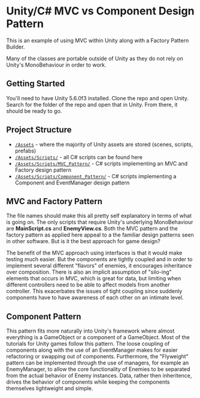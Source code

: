 # Unity/C# MVC vs Component Design Pattern
This is an example of using MVC within Unity along with a Factory Pattern Builder.

Many of the classes are portable outside of Unity as they do not rely on Unity's MonoBehaviour
in order to work. 

## Getting Started
You'll need to have Unity 5.6.0f3 installed. Clone the repo and open Unity. Search for the folder of the repo and open that in Unity. From there, it should be ready to go. 

## Project Structure
- [`/Assets`](./Assets/) - where the majority of Unity assets are stored (scenes, scripts, prefabs)
- [`/Assets/Scripts/`](./Assets/Scripts/) - all C# scripts can be found here
- [`/Assets/Scripts/MVC_Pattern/`](./Assets/Scripts/MVC_Pattern/) - C# scripts implementing an MVC and Factory design pattern
- [`/Assets/Scripts/Component_Pattern/`](./Assets/Scripts/Component_Pattern/) - C# scripts implementing a Component and EventManager design pattern

## MVC and Factory Pattern
The file names should make this all pretty self explanatory in terms of what is going on. The only scripts that require Unity's underlying MonoBehaviour are **MainScript.cs** and **EnemyView.cs**. Both the MVC pattern and the factory pattern as applied here appeal to a the familiar design patterns seen in other software. But is it the best approach for game design?

The benefit of the MVC approach using interfaces is that it would make testing much easier. But the components are tightly coupled and in order to implement several different "flavors" of enemies, it encourages inheritance over composition. There is also an implicit assumption of "silo-ing" elements that occurs in MVC, which is great for data, but limiting when different controllers need to be able to affect models from another controller. This exacerbates the issues of tight coupling since suddenly components have to have awareness of each other on an intimate level.

## Component Pattern
This pattern fits more naturally into Unity's framework where almost everything is a GameObject or a component of a GameObject. Most of the tutorials for Unity games follow this pattern. The loose coupling of components along with the use of an EventManager makes for easier refactoring or swapping out of components. Furthermore, the "Flyweight" pattern can be implemented through the use of managers, for example an EnemyManager, to allow the core functionality of Enemies to be separated from the actual behavior of Enemy instances. Data, rather then inheritence, drives the behavior of components while keeping the components themselves lightweight and simple.
